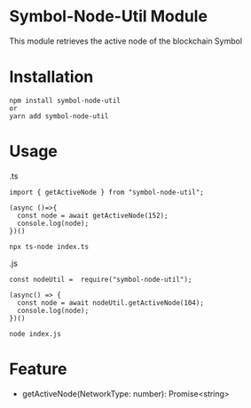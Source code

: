 # Symbol-Node-Util Module

This module retrieves the active node of the blockchain Symbol

# Installation

```
npm install symbol-node-util
or
yarn add symbol-node-util
```

# Usage

.ts

```
import { getActiveNode } from "symbol-node-util";

(async ()=>{
  const node = await getActiveNode(152);
  console.log(node);
})()
```

```
npx ts-node index.ts
```

.js

```
const nodeUtil =  require("symbol-node-util");

(async() => {
  const node = await nodeUtil.getActiveNode(104);
  console.log(node);
})()

```

```
node index.js
```

# Feature

- getActiveNode(NetworkType: number): Promise\<string\>
